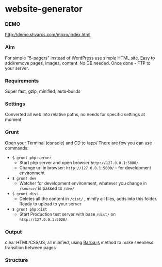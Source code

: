 # website-generator

### DEMO
http://demo.shvarcs.com/micro/index.html

### Aim
For simple "5-pagers" instead of WordPress use simple HTML site. Easy to add/remove pages, images, content. No DB needed. Once done - FTP to your server.

### Requirements
Super fast, gzip, minified, auto-builds

### Settings
Converted all web into relative paths, no needs for specific settings at moment

### Grunt
Open your Terminal (console) and CD to /app/
There are few you can use commands:

 - `$ grunt php:server`
    - Start php server and open browser `http://127.0.0.1:5000/`
    - Change url in browser: `http://127.0.0.1:5000/` - for development environment
 - `$ grunt dev`
    - Watcher for development environment, whatever you change in `/source/` is passed to `/dev/`
 - `$ grunt dist`
    - Deletes all the content in `/dist/` , minify all files, adds into this folder. Ready to upload to your server
 - `$ grunt php:dist`
    - Start Production test server with base `/dist/` on `http://127.0.0.1:5020/` 
 

### Output
clear HTML/CSS/JS,  all minified, using <a href="http://barbajs.org/">Barba.js</a> method to make seemless transition between pages

### Structure




